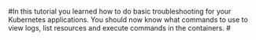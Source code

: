 #In this tutorial you learned how to do basic troubleshooting for your Kubernetes applications. You should now know what commands to use to view logs, list resources and execute commands in the containers. #